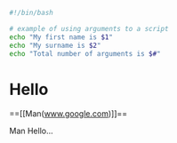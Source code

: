 

```sh
#!/bin/bash

# example of using arguments to a script
echo "My first name is $1"
echo "My surname is $2"
echo "Total number of arguments is $#"
```

# Hello
==[[Man(www.google.com)]]==


Man Hello...







